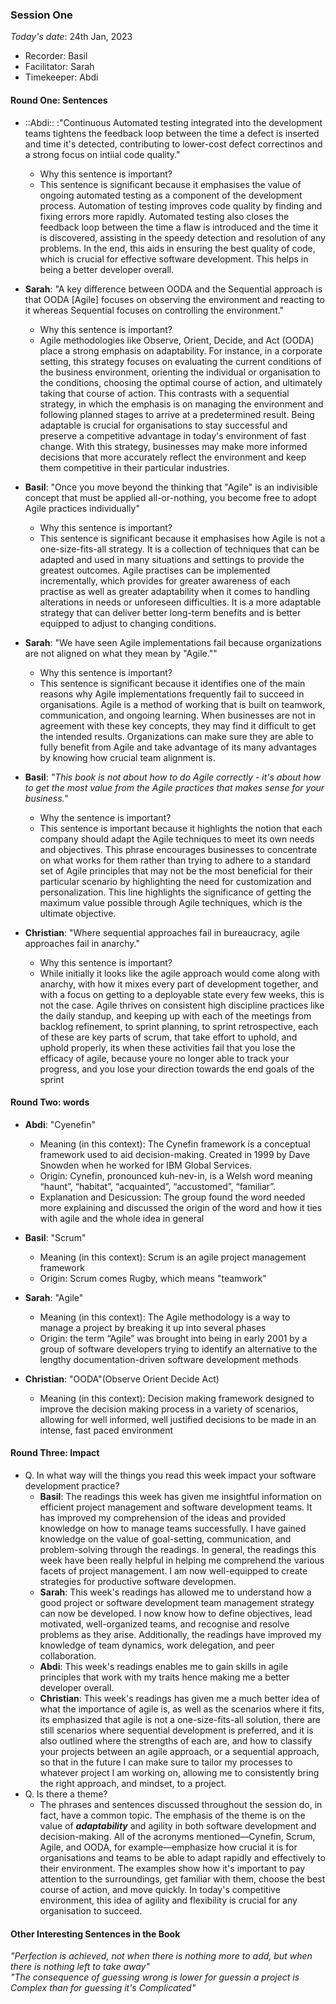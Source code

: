 ### Session One

*Today's date*: 24th Jan, 2023

- Recorder: Basil
- Facilitator: Sarah
- Timekeeper: Abdi

#### Round One: Sentences
 
- ::Abdi:: :"Continuous Automated testing integrated into the development teams tightens the feedback loop between the time a defect is inserted and time it's detected, contributing to lower-cost defect correctinos and a strong focus on intiial code quality."
  - Why this sentence is important?
  - This sentence is significant because it emphasises the value of ongoing automated testing as a component of the development process. Automation of testing improves code quality by finding and fixing errors more rapidly. Automated testing also closes the feedback loop between the time a flaw is introduced and the time it is discovered, assisting in the speedy detection and resolution of any problems. In the end, this aids in ensuring the best quality of code, which is crucial for effective software development. This helps in being a better developer overall.
  
- __Sarah__: "A key difference between OODA and the Sequential approach is that OODA [Agile] focuses on observing the environment and reacting to it whereas Sequential focuses on controlling the environment."
  - Why this sentence is important?
  - Agile methodologies like Observe, Orient, Decide, and Act (OODA) place a strong emphasis on adaptability. For instance, in a corporate setting, this strategy focuses on evaluating the current conditions of the business environment, orienting the individual or organisation to the conditions, choosing the optimal course of action, and ultimately taking that course of action. This contrasts with a sequential strategy, in which the emphasis is on managing the environment and following planned stages to arrive at a predetermined result.
Being adaptable is crucial for organisations to stay successful and preserve a competitive advantage in today's environment of fast change. With this strategy, businesses may make more informed decisions that more accurately reflect the environment and keep them competitive in their particular industries.
  
- __Basil__: "Once you move beyond the thinking that "Agile" is an indivisible concept that must be applied all-or-nothing, you become free to adopt Agile practices individually"
  - Why this sentence is important?
  - This sentence is significant because it emphasises how Agile is not a one-size-fits-all strategy. It is a collection of techniques that can be adapted and used in many situations and settings to provide the greatest outcomes. Agile practises can be implemented incrementally, which provides for greater awareness of each practise as well as greater adaptability when it comes to handling alterations in needs or unforeseen difficulties. It is a more adaptable strategy that can deliver better long-term benefits and is better equipped to adjust to changing conditions.

- __Sarah__: "We have seen Agile implementations fail because organizations are not aligned on what they mean by "Agile.""
  - Why this sentence is important?
  - This sentence is significant because it identifies one of the main reasons why Agile implementations frequently fail to succeed in organisations. Agile is a method of working that is built on teamwork, communication, and ongoing learning. When businesses are not in agreement with these key concepts, they may find it difficult to get the intended results. Organizations can make sure they are able to fully benefit from Agile and take advantage of its many advantages by knowing how crucial team alignment is.

- __Basil__: *"This book is not about how to do Agile correctly - it's about how to get the most value from the Agile practices that makes sense for your business."*
  - Why the sentence is important?
  - This sentence is important because it highlights the notion that each company should adapt the Agile techniques to meet its own needs and objectives. This phrase encourages businesses to concentrate on what works for them rather than trying to adhere to a standard set of Agile principles that may not be the most beneficial for their particular scenario by highlighting the need for customization and personalization. This line highlights the significance of getting the maximum value possible through Agile techniques, which is the ultimate objective.

- __Christian__: "Where sequential approaches fail in bureaucracy, agile approaches fail in anarchy."
  - Why this sentence is important?
  - While initially it looks like the agile approach would come along with anarchy, with how it mixes every part of development together, and with a focus on getting to a deployable state every few weeks, this is not the case. Agile thrives on consistent high discipline practices like the daily standup, and keeping up with each of the meetings from backlog refinement, to sprint planning, to sprint retrospective, each of these are key parts of scrum, that take effort to uphold, and uphold properly, its when these activities fail that you lose the efficacy of agile, because youre no longer able to track your progress, and you lose your direction towards the end goals of the sprint
  
#### Round Two: words

- __Abdi__: "Cyenefin"
  - Meaning (in this context): The Cynefin framework is a conceptual framework used to aid decision-making. Created in 1999 by Dave Snowden when he worked for IBM Global Services.
  - Origin: Cynefin, pronounced kuh-nev-in, is a Welsh word meaning “haunt”, “habitat”, “acquainted”, “accustomed”, “familiar”.
  - Explanation and Desicussion: The group found the word needed more explaining and discussed the origin of the word and how it ties with agile and the whole idea in general
  
- __Basil__: "Scrum"
  - Meaning (in this context): Scrum is an agile project management framework
  - Origin: Scrum comes Rugby, which means "teamwork"
- __Sarah__: "Agile"
  - Meaning (in this context): The Agile methodology is a way to manage a project by breaking it up into several phases
  - Origin:  the term “Agile” was brought into being in early 2001 by a group of software developers trying to identify an alternative to the lengthy documentation-driven software development methods
  
- __Christian__: "OODA"(Observe Orient Decide Act)
  - Meaning (in this context): Decision making framework designed to improve the decision making process in a variety of scenarios, allowing for well informed, well justified decisions to be made in an intense, fast paced environment


#### Round Three: Impact

- Q. In what way will the things you read this week impact your software development practice?
  - __Basil__: The readings this week has given me insightful information on efficient project management and software development teams. It has improved my comprehension of the ideas and provided knowledge on how to manage teams successfully. I have gained knowledge on the value of goal-setting, communication, and problem-solving through the readings. In general, the readings this week have been really helpful in helping me comprehend the various facets of project management. I am now well-equipped to create strategies for productive software developmen.
  - __Sarah__: This week's readings has allowed me to understand how a good project or software development team management strategy can now be developed. I now know how to define objectives, lead motivated, well-organized teams, and recognise and resolve problems as they arise. Additionally, the readings have improved my knowledge of team dynamics, work delegation, and peer collaboration.
  - __Abdi__: This week's readings enables me to gain skills in agile principles that work with my traits hence making me a better developer overall.
  - __Christian__: This week's readings has given me a much better idea of what the importance of agile is, as well as the scenarios where it fits, its emphasized that agile is not a one-size-fits-all solution, there are still scenarios where sequential development is preferred, and it is also outlined where the strengths of each are, and how to classify your projects between an agile approach, or a sequential approach, so that in the future I can make sure to tailor my processes to whatever project I am working on, allowing me to consistently bring the right approach, and mindset, to a project.
- Q. Is there a theme?
  - The phrases and sentences discussed throughout the session do, in fact, have a common topic. The emphasis of the theme is on the value of ***adaptability*** and agility in both software development and decision-making. All of the acronyms mentioned—Cynefin, Scrum, Agile, and OODA, for example—emphasize how crucial it is for organisations and teams to be able to adapt rapidly and effectively to their environment. The examples show how it's important to pay attention to the surroundings, get familiar with them, choose the best course of action, and move quickly. In today's competitive environment, this idea of agility and flexibility is crucial for any organisation to succeed.


#### Other Interesting Sentences in the Book

*"Perfection is achieved, not when there is nothing more to add, but when there is nothing left to take away"* <br>
*"The consequence of guessing wrong is lower for guessin a project is Complex than for guessing it's Complicated"*
